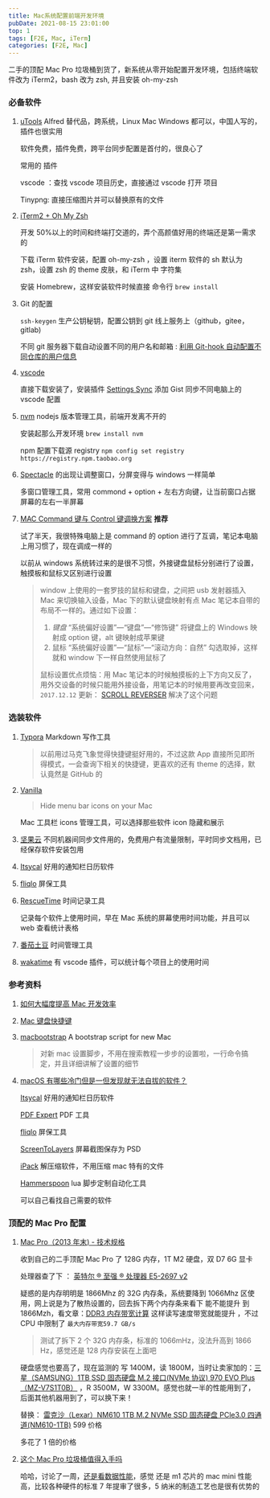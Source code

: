 ```yaml
---
title: Mac系统配置前端开发环境
pubDate: 2021-08-15 23:01:00
top: 1
tags: [F2E, Mac, iTerm]
categories: [F2E, Mac]
---
```


二手的顶配 Mac Pro 垃圾桶到货了，新系统从零开始配置开发环境，包括终端软件改为 iTerm2，bash 改为 zsh, 并且安装 oh-my-zsh

<!-- more -->

### 必备软件

1. [uTools](https://u.tools) Alfred 替代品，跨系统，Linux Mac Windows 都可以，中国人写的，插件也很实用

   软件免费，插件免费，跨平台同步配置是首付的，很良心了

   常用的 插件

   vscode ：查找 vscode 项目历史，直接通过 vscode 打开 项目

   Tinypng: 直接压缩图片并可以替换原有的文件

2. [iTerm2 + Oh My Zsh](https://juejin.cn/post/6844904178075058189)

   开发 50%以上的时间和终端打交道的，弄个高颜值好用的终端还是第一需求的

   下载 iTerm 软件安装，配置 oh-my-zsh ，设置 iterm 软件的 sh 默认为 zsh，设置 zsh 的 theme 皮肤，和 iTerm 中 字符集

   安装 Homebrew，这样安装软件时候直接 命令行 `brew install`

3. Git 的配置

   `ssh-keygen` 生产公钥秘钥，配置公钥到 git 线上服务上（github，gitee，gitlab)

   不同 git 服务器下载自动设置不同的用户名和邮箱 : [利用 Git-hook 自动配置不同仓库的用户信息](https://segmentfault.com/a/1190000013727784)

4. [vscode](https://code.visualstudio.com/)

   直接下载安装了，安装插件 [Settings Sync](https://github.com/shanalikhan/code-settings-sync.git) 添加 Gist 同步不同电脑上的 vscode 配置

5. [nvm](https://github.com/nvm-sh/nvm) nodejs 版本管理工具，前端开发离不开的

   安装起那么开发环境 `brew install nvm`

   npm 配置下载源 registry `npm config set registry https://registry.npm.taobao.org`

6. [Spectacle](https://www.spectacleapp.com/) 的出现让调整窗口，分屏变得与 windows 一样简单

   多窗口管理工具，常用 commond + option + 左右方向键，让当前窗口占据屏幕的左右一半屏幕

7. [MAC Command 键与 Control 键调换方案](https://www.jianshu.com/p/40b71d939a05) **推荐**

   试了半天，我很特殊电脑上是 command 的 option 进行了互调，笔记本电脑上用习惯了，现在调成一样的

   以前从 windows 系统转过来的是很不习惯，外接键盘鼠标分别进行了设置，触摸板和鼠标又区别进行设置

   > window 上使用的一套罗技的鼠标和键盘，之间把 usb 发射器插入 Mac 来切换输入设备，Mac 下的默认键盘映射有点 Mac 笔记本自带的布局不一样的。通过如下设置：
   >
   > 1. _键盘_ “系统偏好设置”—“键盘”—“修饰键” 将键盘上的 Windows 映射成 option 键，alt 键映射成苹果键
   > 2. 鼠标 “系统偏好设置”—“鼠标”—“滚动方向：自然” 勾选取掉，这样就和 window 下一样自然使用鼠标了
   >
   > 鼠标设置优点烦恼：用 Mac 笔记本的时候触摸板的上下方向又反了，用外交设备的时候只能用外接设备，用笔记本的时候用要再改变回来，`2017.12.12` 更新： [SCROLL REVERSER](https://pilotmoon.com/scrollreverser/) 解决了这个问题

### 选装软件

1. [Typora](https://typora.io/) Markdown 写作工具

   > 以前用过马克飞象觉得快捷键挺好用的，不过这款 App 直接所见即所得模式，一会查询下相关的快捷键，更喜欢的还有 theme 的选择，默认竟然是 GitHub 的

2. [Vanilla](https://matthewpalmer.net/vanilla/)

   > Hide menu bar icons on your Mac

   Mac 工具栏 icons 管理工具，可以选择那些软件 icon 隐藏和展示

3. [坚果云](https://www.jianguoyun.com/) 不同机器间同步文件用的，免费用户有流量限制，平时同步文档用，已经保存软件安装包用

4. [Itsycal](https://www.mowglii.com/itsycal/) 好用的通知栏日历软件

5. [fliqlo](https://fliqlo.com/) 屏保工具

6. [RescueTime](https://www.rescuetime.com) 时间记录工具

   记录每个软件上使用时间，早在 Mac 系统的屏幕使用时间功能，并且可以 web 查看统计表格

7. [番茄土豆](https://pomotodo.com/intl/zh-CN/) 时间管理工具

8. [wakatime](https://wakatime.com/) 有 vscode 插件，可以统计每个项目上的使用时间

### 参考资料

1. [如何大幅度提高 Mac 开发效率](https://github.com/bestswifter/blog/blob/master/articles/efficient-mac.md)

2. [Mac 键盘快捷键](https://support.apple.com/zh-cn/HT201236)

3. [macbootstrap](https://github.com/bestswifter/macbootstrap) A bootstrap script for new Mac

   > 对新 mac 设置脚步，不用在搜索教程一步步的设置啦，一行命令搞定，并且详细讲解了设置的细节

4. [macOS 有哪些冷门但是一但发现就无法自拔的软件？](https://www.zhihu.com/question/35050387)

   [Itsycal](https://www.mowglii.com/itsycal/) 好用的通知栏日历软件

   [PDF Expert](https://macwk.com/soft/pdf-expert) PDF 工具

   [fliqlo](https://fliqlo.com/) 屏保工具

   [ScreenToLayers](https://neededapps.com/screentolayers/) 屏幕截图保存为 PSD

   [iPack](https://macwk.com/soft/ipack) 解压缩软件，不用压缩 mac 特有的文件

   [Hammerspoon](http://www.hammerspoon.org/) lua 脚步定制自动化工具

   可以自己看找自己需要的软件

### 顶配的 Mac Pro 配置

1. [Mac Pro（2013 年末) - 技术规格](https://support.apple.com/kb/SP697?locale=zh_CN)

   收到自己的二手顶配 Mac Pro 了 128G 内存，1T M2 硬盘，双 D7 6G 显卡

   处理器查了下 ： [英特尔 ® 至强 ® 处理器 E5-2697 v2](https://ark.intel.com/content/www/cn/zh/ark/products/75283/intel-xeon-processor-e5-2697-v2-30m-cache-2-70-ghz.html)

   疑惑的是内存明明是 1866Mhz 的 32G 内存条，系统要降到 1066Mhz 区使用，网上说是为了散热设置的，回去拆下两个内存条来看下 能不能提升 到 1866Mzh，看文章：[DDR3 内存带宽计算](http://blog.chinaunix.net/uid-14214482-id-3220464.html) 这样读写速度带宽就能提升 ，不过 CPU 中限制了 `最大内存带宽59.7 GB/s`

   > 测试了拆下 2 个 32G 内存条，标准的 1066mHz，没法升高到 1866 Hz，感觉还是 128 内存安装在上面吧

   硬盘感觉也要高了，现在监测的 写 1400M，读 1800M，当时让卖家加的：[三星（SAMSUNG）1TB SSD 固态硬盘 M.2 接口(NVMe 协议) 970 EVO Plus（MZ-V7S1T0B）](https://item.jd.com/100002183461.html) ，R 3500M，W 3300M。感觉也就一半的性能用到了，后面其他机器用到了，可以换下来！

   替换： [雷克沙（Lexar）NM610 1TB M.2 NVMe SSD 固态硬盘 PCle3.0 四通道(NM610-1TB)](https://item.jd.com/100005185781.html) 599 价格

   多花了 1 倍的价格

2. [这个 Mac Pro 垃圾桶值得入手吗](https://www.feng.com/post/12981301)

   哈哈，讨论了一周，[还是看数据性能](https://browser.geekbench.com/macs/mac-pro-late-2013-intel-xeon-e5-2697-v2-2-7-ghz-12-cores)，感觉 还是 m1 芯片的 mac mini 性能高，比较各种硬件的标准 7 年提审了很多，5 纳米的制造工艺也是很有优势的
